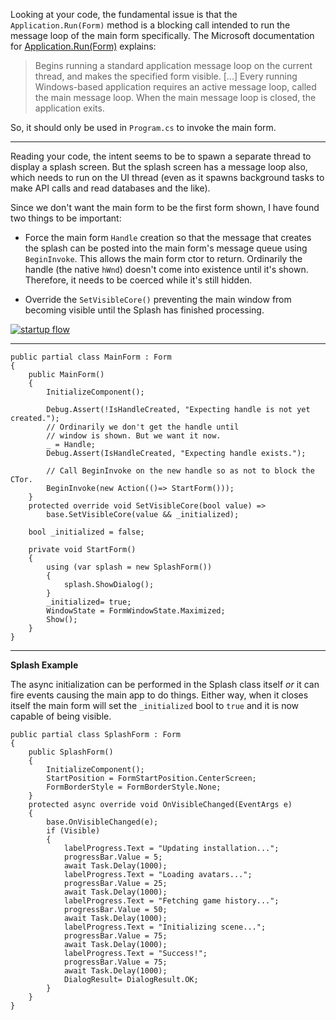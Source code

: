 Looking at your code, the fundamental issue is that the `Application.Run(Form)` method is a blocking call intended to run the message loop of the main form specifically. The Microsoft documentation for [Application.Run(Form)](https://learn.microsoft.com/en-us/dotnet/api/system.windows.forms.application.run) explains:

>Begins running a standard application message loop on the current thread, and makes the specified form visible. [...] Every running Windows-based application requires an active message loop, called the main message loop. When the main message loop is closed, the application exits.

So, it should only be used in `Program.cs` to invoke the main form. 

***
Reading your code, the intent seems to be to spawn a separate thread to display a splash screen. But the splash screen has a message loop also, which needs to run on the UI thread (even as it spawns background tasks to make API calls and read databases and the like).

Since we don't want the main form to be the first form shown, I have found two things to be important:

- Force the main form `Handle` creation so that the message that creates the splash can be posted into the main form's message queue using `BeginInvoke`. This allows the main form ctor to return. Ordinarily the handle (the native `hWnd`) doesn't come into existence until it's shown. Therefore, it needs to be coerced while it's still hidden.

- Override the `SetVisibleCore()` preventing the main window from becoming visible until the Splash has finished processing.

[![startup flow][1]][1]

***
    public partial class MainForm : Form
    {
        public MainForm()
        {
            InitializeComponent();

            Debug.Assert(!IsHandleCreated, "Expecting handle is not yet created.");
            // Ordinarily we don't get the handle until
            // window is shown. But we want it now.
            _ = Handle;
            Debug.Assert(IsHandleCreated, "Expecting handle exists.");

            // Call BeginInvoke on the new handle so as not to block the CTor.
            BeginInvoke(new Action(()=> StartForm()));
        }
        protected override void SetVisibleCore(bool value) =>
            base.SetVisibleCore(value && _initialized);

        bool _initialized = false;

        private void StartForm()
        {
            using (var splash = new SplashForm())
            {
                splash.ShowDialog();
            }
            _initialized= true;
            WindowState = FormWindowState.Maximized;
            Show();
        }
    }

***
**Splash Example**

The async initialization can be performed in the Splash class itself _or_ it can fire events causing the main app to do things. Either way, when it closes itself the main form will set the `_initialized` bool to `true` and it is now capable of being visible.

    public partial class SplashForm : Form
    {
        public SplashForm()
        {
            InitializeComponent();
            StartPosition = FormStartPosition.CenterScreen;
            FormBorderStyle = FormBorderStyle.None;
        }
        protected async override void OnVisibleChanged(EventArgs e)
        {
            base.OnVisibleChanged(e);
            if (Visible)
            {
                labelProgress.Text = "Updating installation...";
                progressBar.Value = 5;
                await Task.Delay(1000);
                labelProgress.Text = "Loading avatars...";
                progressBar.Value = 25;
                await Task.Delay(1000);
                labelProgress.Text = "Fetching game history...";
                progressBar.Value = 50;
                await Task.Delay(1000);
                labelProgress.Text = "Initializing scene...";
                progressBar.Value = 75;
                await Task.Delay(1000);
                labelProgress.Text = "Success!";
                progressBar.Value = 75;
                await Task.Delay(1000);
                DialogResult= DialogResult.OK;
            }
        }
    }


  [1]: https://i.stack.imgur.com/zDXTa.png